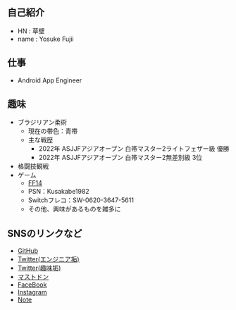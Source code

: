 ## 自己紹介

- HN : 草壁
- name : Yosuke Fujii

## 仕事

- Android App Engineer

<!-- ## JobCareer

- [SkillSheet](https://drive.google.com/file/d/1D9Alc0jFSaUrUBs-sIZ3agEkR8KofeIv/view?usp=sharing)
- [WorkPolicy](https://github.com/kusakabe-dev/WorkPolicy)

## PrivateWork

- [AndroidApps](https://play.google.com/store/apps/developer?id=syo_sa1982) -->

## 趣味

- ブラジリアン柔術
  - 現在の帯色：青帯
  - 主な戦歴
    - 2022年 ASJJFアジアオープン 白帯マスター2ライトフェザー級 優勝
    - 2022年 ASJJFアジアオープン 白帯マスター2無差別級 3位
- 格闘技観戦
- ゲーム
  - [FF14](https://jp.finalfantasyxiv.com/lodestone/character/7324621/)
  - PSN：Kusakabe1982
  - Switchフレコ：SW-0620-3647-5611
  - その他、興味があるものを雑多に

## SNSのリンクなど

- [GitHub](https://github.com/kusakabe-dev)
- [Twitter(エンジニア垢)](https://twitter.com/kusakabe_dev)
- [Twitter(趣味垢)](https://twitter.com/kusakabe_bjj)
- [マストドン](https://mstdn.jp/web/@kusakabe_san)
- [FaceBook](https://www.facebook.com/syousa1982)
- [Instagram](https://www.instagram.com/kusakabe_bjj/)
- [Note](https://note.com/kusakabe_bjj)